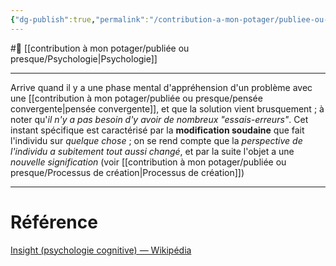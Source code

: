 ```yaml
---
{"dg-publish":true,"permalink":"/contribution-a-mon-potager/publiee-ou-presque/insight/"}
---
```


#🌲 [[contribution à mon potager/publiée ou presque/Psychologie\|Psychologie]] 

---

Arrive quand il y a une phase mental d'appréhension d'un problème avec une [[contribution à mon potager/publiée ou presque/pensée convergente\|pensée convergente]], et que la solution vient brusquement ; à noter qu'*il n'y a pas besoin d'y avoir de nombreux "essais-erreurs"*. Cet instant spécifique est caractérisé par la **modification soudaine** que fait l'individu sur *quelque chose* ; on se rend compte que la *perspective de l'individu a subitement tout aussi changé*, et par la suite l'objet a une *nouvelle signification* (voir [[contribution à mon potager/publiée ou presque/Processus de création\|Processus de création]])

---
# Référence
[Insight (psychologie cognitive) — Wikipédia](https://fr.m.wikipedia.org/wiki/Insight_(psychologie_cognitive))